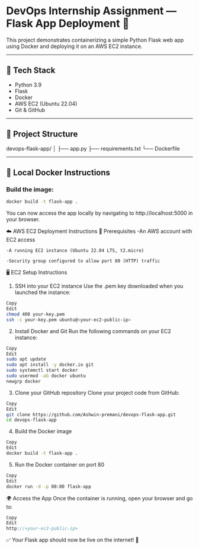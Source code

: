 # DevOps Internship Assignment — Flask App Deployment 🚀

This project demonstrates containerizing a simple Python Flask web app using Docker and deploying it on an AWS EC2 instance.

---

## 🧱 Tech Stack
- Python 3.9
- Flask
- Docker
- AWS EC2 (Ubuntu 22.04)
- Git & GitHub

---

## 📁 Project Structure

devops-flask-app/
│
├── app.py
├── requirements.txt
└── Dockerfile



---

## 🧪 Local Docker Instructions

### Build the image:
```bash
docker build -t flask-app .
```
You can now access the app locally by navigating to http://localhost:5000 in your browser.

☁️ AWS EC2 Deployment Instructions
🔧 Prerequisites
-An AWS account with EC2 access

    -A running EC2 instance (Ubuntu 22.04 LTS, t2.micro)

    -Security group configured to allow port 80 (HTTP) traffic

🖥️ EC2 Setup Instructions
1. SSH into your EC2 instance
Use the .pem key downloaded when you launched the instance:

```bash
Copy
Edit
chmod 400 your-key.pem
ssh -i your-key.pem ubuntu@<your-ec2-public-ip>
```
2. Install Docker and Git
Run the following commands on your EC2 instance:

```bash
Copy
Edit
sudo apt update
sudo apt install -y docker.io git
sudo systemctl start docker
sudo usermod -aG docker ubuntu
newgrp docker
```
3. Clone your GitHub repository
Clone your project code from GitHub:

```bash
Copy
Edit
git clone https://github.com/Ashwin-premani/devops-flask-app.git
cd devops-flask-app
```
4. Build the Docker image
```bash
Copy
Edit
docker build -t flask-app .
```
5. Run the Docker container on port 80
```bash
Copy
Edit
docker run -d -p 80:80 flask-app
```
🌍 Access the App
Once the container is running, open your browser and go to:

```cpp
Copy
Edit
http://<your-ec2-public-ip>
```
✅ Your Flask app should now be live on the internet! 🎉

